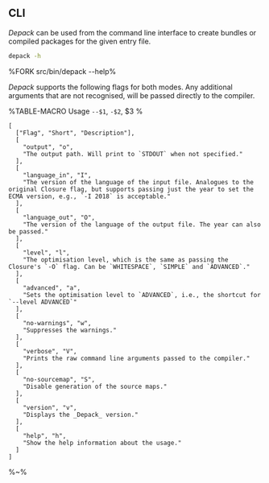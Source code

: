 ## **CLI**

_Depack_ can be used from the command line interface to create bundles or compiled packages for the given entry file.

```sh
depack -h
```

%FORK src/bin/depack --help%

_Depack_ supports the following flags for both modes. Any additional arguments that are not recognised, will be passed directly to the compiler.

%TABLE-MACRO Usage
  `--$1`, `-$2`, $3
%

```table Usage
[
  ["Flag", "Short", "Description"],
  [
    "output", "o",
    "The output path. Will print to `STDOUT` when not specified."
  ],
  [
    "language_in", "I",
    "The version of the language of the input file. Analogues to the original Closure flag, but supports passing just the year to set the ECMA version, e.g., `-I 2018` is acceptable."
  ],
  [
    "language_out", "O",
    "The version of the language of the output file. The year can also be passed."
  ],
  [
    "level", "l",
    "The optimisation level, which is the same as passing the Closure's `-O` flag. Can be `WHITESPACE`, `SIMPLE` and `ADVANCED`."
  ],
  [
    "advanced", "a",
    "Sets the optimisation level to `ADVANCED`, i.e., the shortcut for `--level ADVANCED`"
  ],
  [
    "no-warnings", "w",
    "Suppresses the warnings."
  ],
  [
    "verbose", "V",
    "Prints the raw command line arguments passed to the compiler."
  ],
  [
    "no-sourcemap", "S",
    "Disable generation of the source maps."
  ],
  [
    "version", "v",
    "Displays the _Depack_ version."
  ],
  [
    "help", "h",
    "Show the help information about the usage."
  ]
]
```

%~%